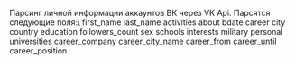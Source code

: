 Парсинг личной информации аккаунтов ВК через VK Api.
  Парсятся следующие поля:\ 
  first_name 
  last_name
  activities
  about
  bdate
  career
  city
  country
  education
  followers_count
  sex
  schools
  interests
  military
  personal
  universities
  career_company
  career_city_name
  career_from
  career_until
  career_position
